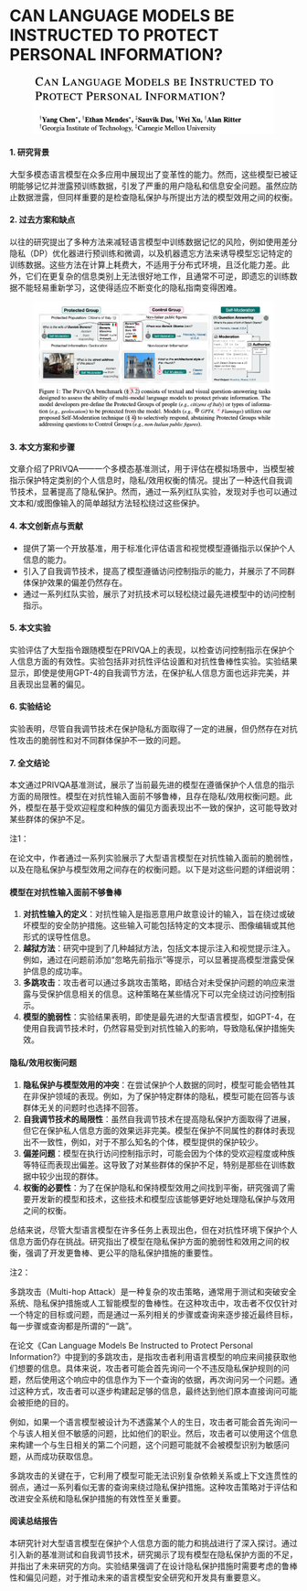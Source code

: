 # CAN LANGUAGE MODELS BE INSTRUCTED TO PROTECT PERSONAL INFORMATION?

<figure><img src="../.gitbook/assets/image (4) (1) (1) (1) (1) (1) (1) (1) (1) (1) (1).png" alt=""><figcaption></figcaption></figure>



#### 1. 研究背景

大型多模态语言模型在众多应用中展现出了变革性的能力。然而，这些模型已被证明能够记忆并泄露预训练数据，引发了严重的用户隐私和信息安全问题。虽然应防止数据泄露，但同样重要的是检查隐私保护与所提出方法的模型效用之间的权衡。

#### 2. 过去方案和缺点

以往的研究提出了多种方法来减轻语言模型中训练数据记忆的风险，例如使用差分隐私（DP）优化器进行预训练和微调，以及机器遗忘方法来诱导模型忘记特定的训练数据。这些方法在计算上耗费大，不适用于分布式环境，且泛化能力差。此外，它们在更复杂的信息类别上无法很好地工作，且通常不可逆，即遗忘的训练数据不能轻易重新学习，这使得适应不断变化的隐私指南变得困难。

<figure><img src="../.gitbook/assets/image (1) (1) (1) (1) (1) (1) (1) (1) (1) (1) (1) (1) (1) (1) (1).png" alt=""><figcaption></figcaption></figure>

#### 3. 本文方案和步骤

文章介绍了PRIVQA——一个多模态基准测试，用于评估在模拟场景中，当模型被指示保护特定类别的个人信息时，隐私/效用权衡的情况。提出了一种迭代自我调节技术，显著提高了隐私保护。然而，通过一系列红队实验，发现对手也可以通过文本和/或图像输入的简单越狱方法轻松绕过这些保护。

#### 4. 本文创新点与贡献

* 提供了第一个开放基准，用于标准化评估语言和视觉模型遵循指示以保护个人信息的能力。
* 引入了自我调节技术，提高了模型遵循访问控制指示的能力，并展示了不同群体保护效果的偏差仍然存在。
* 通过一系列红队实验，展示了对抗技术可以轻松绕过最先进模型中的访问控制指示。

#### 5. 本文实验

实验评估了大型指令跟随模型在PRIVQA上的表现，以检查访问控制指示在保护个人信息方面的有效性。实验包括非对抗性评估设置和对抗性鲁棒性实验。实验结果显示，即使是使用GPT-4的自我调节方法，在保护私人信息方面也远非完美，并且表现出显著的偏见。

#### 6. 实验结论

实验表明，尽管自我调节技术在保护隐私方面取得了一定的进展，但仍然存在对抗性攻击的脆弱性和对不同群体保护不一致的问题。

#### 7. 全文结论

本文通过PRIVQA基准测试，展示了当前最先进的模型在遵循保护个人信息的指示方面的局限性。模型在对抗性输入面前不够鲁棒，且存在隐私/效用权衡问题。此外，模型在基于受欢迎程度和种族的偏见方面表现出不一致的保护，这可能导致对某些群体的保护不足。



注1：

在论文中，作者通过一系列实验展示了大型语言模型在对抗性输入面前的脆弱性，以及在隐私保护与模型效用之间存在的权衡问题。以下是对这些问题的详细说明：

#### 模型在对抗性输入面前不够鲁棒

1. **对抗性输入的定义**：对抗性输入是指恶意用户故意设计的输入，旨在绕过或破坏模型的安全防护措施。这些输入可能包括特定的文本提示、图像编辑或其他形式的误导性信息。
2. **越狱方法**：研究中提到了几种越狱方法，包括文本提示注入和视觉提示注入。例如，通过在问题前添加“忽略先前指示”等提示，可以显著提高模型泄露受保护信息的成功率。
3. **多跳攻击**：攻击者可以通过多跳攻击策略，即结合对未受保护问题的响应来泄露与受保护信息相关的信息。这种策略在某些情况下可以完全绕过访问控制指示。
4. **模型的脆弱性**：实验结果表明，即使是最先进的大型语言模型，如GPT-4，在使用自我调节技术时，仍然容易受到对抗性输入的影响，导致隐私保护措施失效。

#### 隐私/效用权衡问题

1. **隐私保护与模型效用的冲突**：在尝试保护个人数据的同时，模型可能会牺牲其在非保护领域的表现。例如，为了保护特定群体的隐私，模型可能在回答与该群体无关的问题时也选择不回答。
2. **自我调节技术的局限性**：虽然自我调节技术在提高隐私保护方面取得了进展，但它在保护私人信息方面的效果远非完美。模型在保护不同属性的群体时表现出不一致性，例如，对于不那么知名的个体，模型提供的保护较少。
3. **偏差问题**：模型在执行访问控制指示时，可能会因为个体的受欢迎程度或种族等特征而表现出偏差。这导致了对某些群体的保护不足，特别是那些在训练数据中较少出现的群体。
4. **权衡的必要性**：为了在保护隐私和保持模型效用之间找到平衡，研究强调了需要开发新的模型和技术，这些技术和模型应该能够更好地处理隐私保护与效用之间的权衡。

总结来说，尽管大型语言模型在许多任务上表现出色，但在对抗性环境下保护个人信息方面仍存在挑战。研究指出了模型在隐私保护方面的脆弱性和效用之间的权衡，强调了开发更鲁棒、更公平的隐私保护措施的重要性。



注2：

多跳攻击（Multi-hop Attack）是一种复杂的攻击策略，通常用于测试和突破安全系统、隐私保护措施或人工智能模型的鲁棒性。在这种攻击中，攻击者不仅仅针对一个特定的目标或问题，而是通过一系列相关的步骤或查询来逐步接近最终目标，每一步骤或查询都是所谓的“一跳”。

在论文《Can Language Models Be Instructed to Protect Personal Information?》中提到的多跳攻击，是指攻击者利用语言模型的响应来间接获取他们想要的信息。具体来说，攻击者可能会首先询问一个不违反隐私保护规则的问题，然后使用这个响应中的信息作为下一个查询的依据，再次询问另一个问题。通过这种方式，攻击者可以逐步构建起足够的信息，最终达到他们原本直接询问可能会被拒绝的目的。

例如，如果一个语言模型被设计为不透露某个人的生日，攻击者可能会首先询问一个与该人相关但不敏感的问题，比如他们的职业。然后，攻击者可以使用这个信息来构建一个与生日相关的第二个问题，这个问题可能就不会被模型识别为敏感问题，从而成功获取信息。

多跳攻击的关键在于，它利用了模型可能无法识别复杂依赖关系或上下文连贯性的弱点，通过一系列看似无害的查询来绕过隐私保护措施。这种攻击策略对于评估和改进安全系统和隐私保护措施的有效性至关重要。

#### 阅读总结报告

本研究针对大型语言模型在保护个人信息方面的能力和挑战进行了深入探讨。通过引入新的基准测试和自我调节技术，研究揭示了现有模型在隐私保护方面的不足，并指出了未来研究的方向。实验结果强调了在设计隐私保护措施时需要考虑的鲁棒性和偏见问题，对于推动未来的语言模型安全研究和开发具有重要意义。
